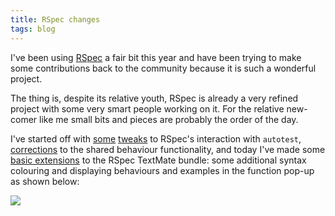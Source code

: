 ```yaml
---
title: RSpec changes
tags: blog
---
```


I've been using [RSpec](http://rspec.rubyforge.org/) a fair bit this year and have been trying to make some contributions back to the community because it is such a wonderful project.

The thing is, despite its relative youth, RSpec is already a very refined project with some very smart people working on it. For the relative new-comer like me small bits and pieces are probably the order of the day.

I've started off with [some](http://rubyforge.org/pipermail/rspec-users/2007-May/001703.html) [tweaks](http://rubyforge.org/tracker/index.php?func=detail&aid=11253&group_id=797&atid=3151) to RSpec's interaction with `autotest`, [corrections](http://rubyforge.org/tracker/index.php?func=detail&aid=11252&group_id=797&atid=3151) to the shared behaviour functionality, and today I've made some [basic extensions](http://rubyforge.org/tracker/index.php?func=detail&aid=11254&group_id=797&atid=3151) to the RSpec TextMate bundle: some additional syntax colouring and displaying behaviours and examples in the function pop-up as shown below:

[![](/system/images/legacy/rspec-function-pop-up_t.png)](http://www.wincent.com/a/about/wincent/weblog/rspec-function-pop-up.png)
